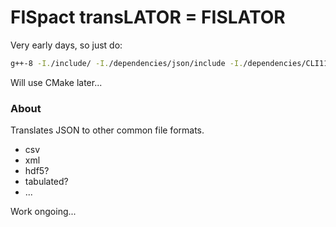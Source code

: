 # FISpact transLATOR = FISLATOR

Very early days, so just do:

```bash
g++-8 -I./include/ -I./dependencies/json/include -I./dependencies/CLI11/include ./tools/translate/main.cpp -o jsontocsv
```

Will use CMake later...


### About
Translates JSON to other common file formats.

- csv
- xml
- hdf5?
- tabulated?
- ...


Work ongoing...
